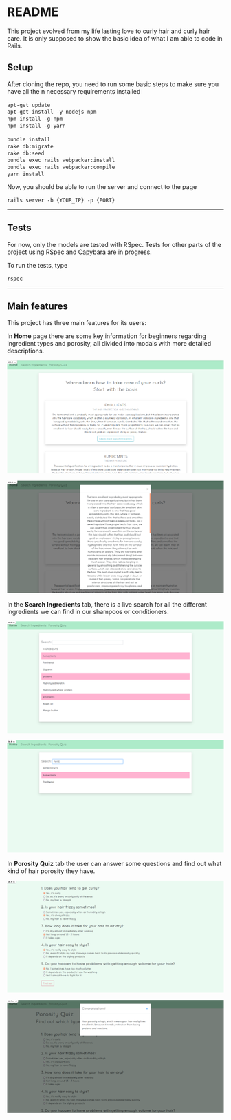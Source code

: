 # README

This project evolved from my life lasting love to curly hair and curly hair care.
It is only supposed to show the basic idea of what I am able to code in Rails.

## Setup

After cloning the repo, you need to run some basic steps to make sure you have all the n necessary requirements installed

```
apt-get update
apt-get install -y nodejs npm
npm install -g npm
npm install -g yarn

bundle install 
rake db:migrate
rake db:seed
bundle exec rails webpacker:install
bundle exec rails webpacker:compile
yarn install
```

Now, you should be able to run the server and connect to the page

```
rails server -b {YOUR_IP} -p {PORT}
```
-----

## Tests

For now, only the models are tested with RSpec. Tests for other parts of the project using RSpec and Capybara are in progress.

To run the tests, type

```
rspec
```
-----

## Main features

This project has three main features for its users:

In **Home** page there are some key information for beginners regarding ingredient types and porosity, all divided into modals with more detailed descriptions.

![home](https://github.com/IsoldeFair/frizz-free/blob/master/app/assets/images/home.png)

![home-modal](https://github.com/IsoldeFair/frizz-free/blob/master/app/assets/images/home-modal.png)

In the **Search Ingredients** tab, there is a live search for all the different ingredients we can find in our shampoos or conditioners.

![ing-list](https://github.com/IsoldeFair/frizz-free/blob/master/app/assets/images/ing-list.png)

![ing-live-search](https://github.com/IsoldeFair/frizz-free/blob/master/app/assets/images/ing-list-live-search.png)

In **Porosity Quiz** tab the user can answer some questions and find out what kind of hair porosity they have.

![quiz-filled](https://github.com/IsoldeFair/frizz-free/blob/master/app/assets/images/quiz-filled.png)

![quiz-result](https://github.com/IsoldeFair/frizz-free/blob/master/app/assets/images/quiz-result-modal.png)
